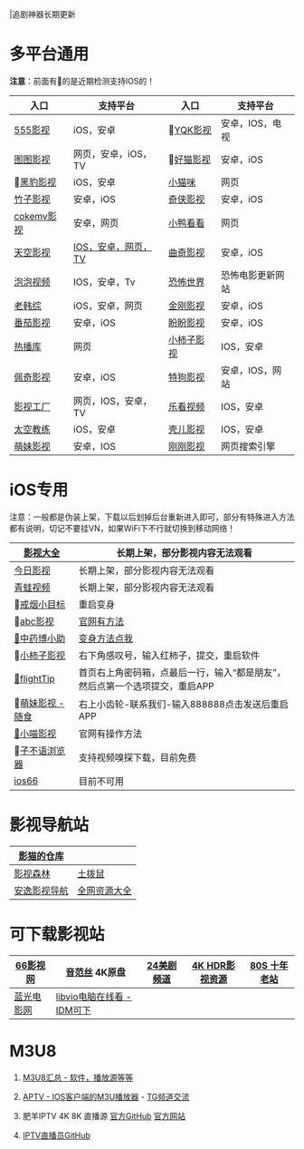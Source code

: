 |追剧神器长期更新

# 多平台通用

**注意**：前面有🍎的是近期检测支持IOS的！

|**入口**|**支持平台**|**入口**|**支持平台**|
|-|-|-|-|
|[555影视](https://555kan.net/)|iOS，安卓|🍎[YQK影视](https://yqk10.app/)|安卓，IOS，电视|
|[图图影视](https://tt58.tv/)|网页，安卓，iOS，TV|🍎[好猫影视](https://haomao.app/)|安卓，iOS|
|🍎[黑豹影视](http://heib.cc/)|iOS，安卓|[小猫咪](https://xmaomi.top/)|网页|
|[竹子影视](https://www.zhuzi.app/)|安卓，iOS|[奇侠影视](https://www.qixia.me/)|安卓，iOS|
|[cokemv影视](https://cokemv.me/)|安卓，网页|[小鸭看看](https://xiaoyakankan.com/)|网页|
|[天空影视](http://www.tkznp1.com/)|[IOS，安卓，网页，TV](https://tkznp9.com/)|[曲奇影视](https://www.quqi.tv/)|安卓，iOS|
|[泡泡视频](https://www.ppsp.pro)|IOS，安卓，Tv|[恐怖世界](https://www.840f.com/)| 恐怖电影更新网站 |
|[老韩综](http://app.hanjulao.com/)|iOS，安卓，网页|[金刚影视](https://jingang.tv)|安卓，iOS|
|[番茄影视](https://www.fq88.app/)|安卓，iOS|[盼盼影视](https://panpan.la/)|安卓，iOS|
|[热播库](https://www.reboku.com/)|网页|[小柿子影视](https://xszys.com/)|IOS，安卓|
|[佩奇影视](http://peiqi.tv/)|安卓，iOS|[特狗影视](https://www.tegouys.com/app/)|安卓，IOS，网站|
|[影视工厂](https://www.ysgcapp.com/)|网页，IOS，安卓，TV|[乐看视频](https://lekan.app/)|IOS，安卓|
|[太空教练](https://www.tkapp.vip)|iOS，安卓|[壳儿影视](https://keer.app/)|IOS，安卓|
|[萌妹影视](https://www.damengmei.com/)|安卓，IOS|[刚刚影视](https://yingyingtv.cn)|网页搜索引擎|

# iOS专用

注意：一般都是伪装上架，下载以后划掉后台重新进入即可，部分有特殊进入方法都有说明，切记不要挂VN，如果WiFi下不行就切换到移动网络！

| [影视大全](https://apps.apple.com/cn/app/id1135798414#?platform=iphone) | 长期上架，部分影视内容无法观看                               |
| ------------------------------------------------------------ | ------------------------------------------------------------ |
| [今日影视](https://apps.apple.com/cn/app/id1322243737)       | 长期上架，部分影视内容无法观看                               |
| [青蛙视频](https://apps.apple.com/cn/app/id1533237016)       | 长期上架，部分影视内容无法观看                               |
| 🍎[戒烟小目标](https://apps.apple.com/cn/app/id6446343423)    | 重启变身                                                     |
| 🍎[abc影视](https://abc33.me/)                                | [官网有方法](https://apps.apple.com/cn/app/id1672833880)     |
| [🍎中药博小助](https://apps.apple.com/cn/app/id6447424627)    | [变身方法点我](https://baijiahao.baidu.com/bjh/picproxy?param=QHKUgKYKEHtWGXkfbn1HkCZ7%2BSUP0MgE2c1HMWAQZFC5bh0%2FeCj7EIScHUBMc7%2BmmPqLi%2B3p99NBy3nZ9QqMD5P8i3gK1wPmfozcxeqVa405b314iku0%2Fo54bJIQ933f) |
| 🍎[小柿子影视](https://apps.apple.com/cn/app/id6447546366)    | 右下角感叹号，输入红柿子，提交，重启软件                     |
| [🍎flightTip](https://apps.apple.com/cn/app/id6444903359)     | 首页右上角密码箱，点最后一行，输入“都是朋友”，然后点第一个选项提交，重启APP |
| 🍎[萌妹影视 - 随食](https://apps.apple.com/us/app/%E9%9A%8F%E9%A3%9F-%E5%86%B3%E6%8B%A9%E6%AF%8F%E5%A4%A9%E5%81%9A%E4%BB%80%E4%B9%88%E8%8F%9C/id6446951296?l=zh) | 右上小齿轮-联系我们-输入888888点击发送后重启APP              |
| [🍎小喵影视](https://www.littlemeow.bio/)                     | 官网有操作方法                                               |
| 🍎[子不语浏览器](https://apps.apple.com/cn/app/id6448232078)  | 支持视频嗅探下载，目前免费                                   |
| [ios66](https://ios66.me/)                                   | 目前不可用                                                   |

# 影视导航站

|[影猫的仓库](https://ymck.me/)||
|-|-|
|[影视森林](https://www.549.tv/)|[土拨鼠](https://www.tbsdy.com/)|
|[安逸影视导航](https://anee.cc/)|[全网资源大全](https://yl158.wss.cc/article/detail/a0eenyliikj)|

# 可下载影视站

|[66影视网](https://www.66yingshi.com/)|[音范丝](https://www.yinfans.me/) 4K原盘|[24美剧频道](https://24pindao.tv/)|[4K HDR影视资源](https://www.4khdr.cn/)|[80S 十年老站](https://y80s.tv/movie/search/)|
|-|-|-|-|-|
|[蓝光电影网](http://www.languangdy.com/)|[libvio电脑在线看 - IDM可下](https://www.libvio.me/)||||

# M3U8

1. [M3U8汇总 - 软件，播放源等等](https://github.com/imDazui/Tvlist-awesome-m3u-m3u8)

2. [APTV - IOS客户端的M3U播放器](https://apps.apple.com/cn/app/aptv/id1630403500) - [TG频道交流](https://t.me/AptvPlayer)

3. 肥羊IPTV 4K 8K 直播源 [官方GitHub](https://github.com/youshandefeiyang/IPTV) [官方网站](https://zb.v1.mk/)

4. [IPTV直播员GitHub](https://github.com/fanmingming/live)

